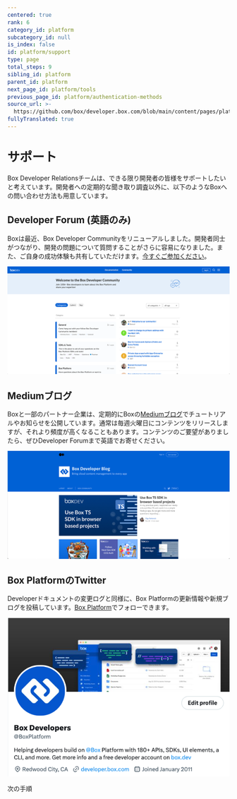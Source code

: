 ```yaml
---
centered: true
rank: 6
category_id: platform
subcategory_id: null
is_index: false
id: platform/support
type: page
total_steps: 9
sibling_id: platform
parent_id: platform
next_page_id: platform/tools
previous_page_id: platform/authentication-methods
source_url: >-
  https://github.com/box/developer.box.com/blob/main/content/pages/platform/support.md
fullyTranslated: true
---
```

# サポート

Box Developer Relationsチームは、できる限り開発者の皆様をサポートしたいと考えています。開発者への定期的な聞き取り調査以外に、以下のようなBoxへの問い合わせ方法も用意しています。

## Developer Forum (英語のみ)

Boxは最近、Box Developer Communityをリニューアルしました。開発者同士がつながり、開発の問題について質問することがさらに容易になりました。また、ご自身の成功体験も共有していただけます。[今すぐご参加ください][forum]。

<ImageFrame center>

![Box Developer Forum (英語のみ)](images/forum.png)

</ImageFrame>

## Mediumブログ

Boxと一部のパートナー企業は、定期的にBoxの[Mediumブログ][medium]でチュートリアルやお知らせを公開しています。通常は毎週火曜日にコンテンツをリリースしますが、それより頻度が高くなることもあります。コンテンツのご要望がありましたら、ぜひDeveloper Forumまで英語でお寄せください。

<ImageFrame center>

![Box開発者向けブログ](images/blog.png)

</ImageFrame>

## Box PlatformのTwitter

Developerドキュメントの変更ログと同様に、Box Platformの更新情報や新規ブログを投稿しています。[Box Platform][twitter]でフォローできます。

<ImageFrame center>

![Box PlatformのTwitter](images/twitter.png)

</ImageFrame>

<Next>

次の手順

</Next>

[samples]: g://cli/scripts/

<!-- i18n-enable localize-links -->

[forum]: https://forum.box.com/

[medium]: https://medium.com/box-developer-japan-blog

[twitter]: https://twitter.com/BoxPlatform

<!-- i18n-disable localize-links -->

